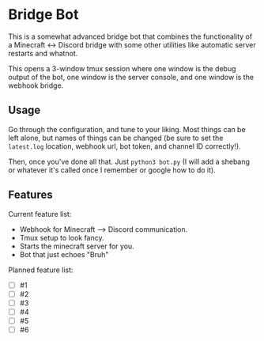 # Bridge Bot
This is a somewhat advanced bridge bot that combines the functionality of a
Minecraft <-> Discord bridge with some other utilities like automatic server
restarts and whatnot.

This opens a 3-window tmux session where one window is the debug output of the
bot, one window is the server console, and one window is the webhook bridge.

## Usage
Go through the configuration, and tune to your liking. Most things can be left
alone, but names of things can be changed (be sure to set the `latest.log`
location, webhook url, bot token, and channel ID correctly!). 

Then, once you've done all that. Just `python3 bot.py` (I will add a shebang or
whatever it's called once I remember or google how to do it).

## Features
Current feature list:

- Webhook for Minecraft --> Discord communication.
- Tmux setup to look fancy.
- Starts the minecraft server for you.
- Bot that just echoes "Bruh"

Planned feature list:

- [ ] #1
- [ ] #2
- [ ] #3
- [ ] #4
- [ ] #5
- [ ] #6